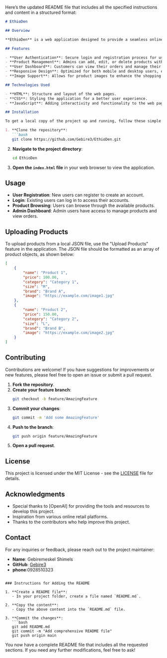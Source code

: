 Here’s the updated README file that includes all the specified instructions and content in a structured format:

```markdown
# EthioDen

## Overview

**EthioDen** is a web application designed to provide a seamless online shopping experience for clothing and accessories tailored to the Ethiopian market. The application offers an intuitive user interface for both customers and administrators, making it easy to browse products, manage orders, and handle user registrations.

## Features

- **User Authentication**: Secure login and registration process for users.
- **Product Management**: Admins can add, edit, or delete products with ease.
- **User Dashboard**: Customers can view their orders and manage their profiles.
- **Responsive Design**: Optimized for both mobile and desktop users, ensuring accessibility across devices.
- **Image Support**: Allows for product images to enhance the shopping experience.

## Technologies Used

- **HTML**: Structure and layout of the web pages.
- **CSS**: Styling the application for a better user experience.
- **JavaScript**: Adding interactivity and functionality to the web pages.

## Installation

To get a local copy of the project up and running, follow these simple steps:

1. **Clone the repository**:
   ```bash
   git clone https://github.com/Gebire3/EthioDen.git
   ```

2. **Navigate to the project directory**:
   ```bash
   cd EthioDen
   ```

3. **Open the `index.html` file** in your web browser to view the application.

## Usage

- **User Registration**: New users can register to create an account.
- **Login**: Existing users can log in to access their accounts.
- **Product Browsing**: Users can browse through the available products.
- **Admin Dashboard**: Admin users have access to manage products and view orders.

## Uploading Products

To upload products from a local JSON file, use the "Upload Products" feature in the application. The JSON file should be formatted as an array of product objects, as shown below:

```json
[
    {
        "name": "Product 1",
        "price": 100.00,
        "category": "Category 1",
        "size": "M",
        "brand": "Brand A",
        "image": "https://example.com/image1.jpg"
    },
    {
        "name": "Product 2",
        "price": 150.00,
        "category": "Category 2",
        "size": "L",
        "brand": "Brand B",
        "image": "https://example.com/image2.jpg"
    }
]
```

## Contributing

Contributions are welcome! If you have suggestions for improvements or new features, please feel free to open an issue or submit a pull request.

1. **Fork the repository**.
2. **Create your feature branch**:
   ```bash
   git checkout -b feature/AmazingFeature
   ```
3. **Commit your changes**:
   ```bash
   git commit -m 'Add some AmazingFeature'
   ```
4. **Push to the branch**:
   ```bash
   git push origin feature/AmazingFeature
   ```
5. **Open a pull request**.

## License

This project is licensed under the MIT License - see the [LICENSE](LICENSE) file for details.

## Acknowledgments

- Special thanks to [OpenAI] for providing the tools and resources to develop this project.
- Inspiration from various online retail platforms.
- Thanks to the contributors who help improve this project.

## Contact

For any inquiries or feedback, please reach out to the project maintainer:

- **Name**: Gebiremeskel Shimels
- **GitHub**: [Gebire3](https://github.com/Gebire3)
- **phone**:0928510323

```

### Instructions for Adding the README

1. **Create a README file**:
   - In your project folder, create a file named `README.md`.

2. **Copy the content**: 
   - Copy the above content into the `README.md` file.

3. **Commit the changes**:
   ```bash
   git add README.md
   git commit -m "Add comprehensive README file"
   git push origin main
   ```

You now have a complete README file that includes all the requested sections. If you need any further modifications, feel free to ask!
